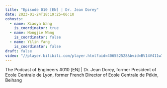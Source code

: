 ```yaml
---
title: "Episode 010 [EN] | Dr. Jean Dorey"
date: 2023-01-24T18:19:25+06:10
cohosts:
  - name: Xiaoya Wang
    is_coordinator: true
  - name: Hongjie Wang
    is_coordinator: false
  - name: Yilin Yang
    is_coordinator: false
draft: false
video: "//player.bilibili.com/player.html?aid=406552528&bvid=BV14V411w7tB&cid=1284669166&p=1"
---
```


The Podcast of Engineers #010 [EN] | Dr. Jean Dorey, former President of Ecole Centrale de Lyon, former French Director of Ecole Centrale de Pékin, Beihang
